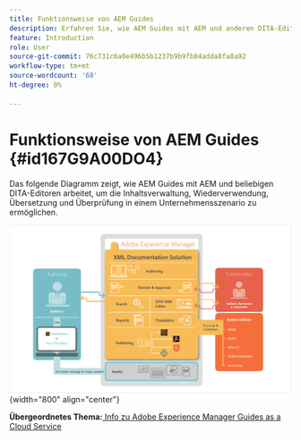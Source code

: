 ```yaml
---
title: Funktionsweise von AEM Guides
description: Erfahren Sie, wie AEM Guides mit AEM und anderen DITA-Editoren zusammenarbeitet, um Content Management, Wiederverwendung, Übersetzung und Überprüfung in einem Unternehmensszenario zu ermöglichen.
feature: Introduction
role: User
source-git-commit: 76c731c6a0e496b5b1237b9b9fb84adda8fa8a92
workflow-type: tm+mt
source-wordcount: '68'
ht-degree: 0%

---
```


# Funktionsweise von AEM Guides {#id167G9A00DO4}

Das folgende Diagramm zeigt, wie AEM Guides mit AEM und beliebigen DITA-Editoren arbeitet, um die Inhaltsverwaltung, Wiederverwendung, Übersetzung und Überprüfung in einem Unternehmensszenario zu ermöglichen.

![](images/xml-add-on-how-it-works.png){width="800" align="center"}


**Übergeordnetes Thema:**[ Info zu Adobe Experience Manager Guides as a Cloud Service](intro.md)
